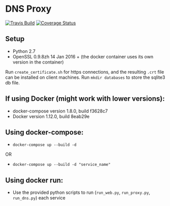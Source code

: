 # DNS Proxy

[![Travis Build](https://travis-ci.org/Wattpad/kube-sqs-autoscaler.svg?branch=latest)](https://travis-ci.org/Wattpad/dns-server)
[![Coverage Status](https://coveralls.io/repos/github/Wattpad/dns-server/badge.svg?branch=master)](https://coveralls.io/github/Wattpad/dns-server?branch=master)

## Setup
* Python 2.7
* OpenSSL 0.9.8zh 14 Jan 2016 + (the docker container uses its own version in the container)

Run `create_certificate.sh` for https connections, and the resulting `.crt` file can be installed on client machines.
Run `mkdir databases` to store the sqlite3 db file.

## If using Docker (might work with lower versions):
* docker-compose version 1.8.0, build f3628c7
* Docker version 1.12.0, build 8eab29e

## Using docker-compose:
* `docker-compose up --build -d`

OR
* `docker-compose up --build -d "service_name"`

## Using docker run:
* Use the provided python scripts to run (`run_web.py`, `run_proxy.py`, `run_dns.py`) each service
